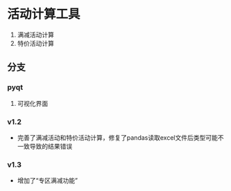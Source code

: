 # 活动计算工具

1. 满减活动计算
2. 特价活动计算

## 分支

### pyqt

1. 可视化界面

### v1.2

- 完善了满减活动和特价活动计算，修复了pandas读取excel文件后类型可能不一致导致的结果错误

### v1.3

- 增加了“专区满减功能”
